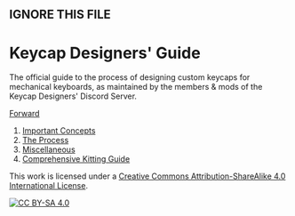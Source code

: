 ## IGNORE THIS FILE
# Keycap Designers' Guide
The official guide to the process of designing custom keycaps for mechanical keyboards, as maintained by the members &amp; mods of the Keycap Designers' Discord Server.

[Forward](./forward.md)
1. [Important Concepts](./Important_Concepts/index.md)
1. [The Process](./The_Process/index.md)
1. [Miscellaneous](./Miscellaneous/index.md)
1. [Comprehensive Kitting Guide](./Comprehensive_Kitting/index.md)


This work is licensed under a
[Creative Commons Attribution-ShareAlike 4.0 International License][cc-by-sa].

[![CC BY-SA 4.0][cc-by-sa-image]][cc-by-sa]

[cc-by-sa]: http://creativecommons.org/licenses/by-sa/4.0/
[cc-by-sa-image]: https://licensebuttons.net/l/by-sa/4.0/88x31.png
[cc-by-sa-shield]: https://img.shields.io/badge/License-CC%20BY--SA%204.0-lightgrey.svg
